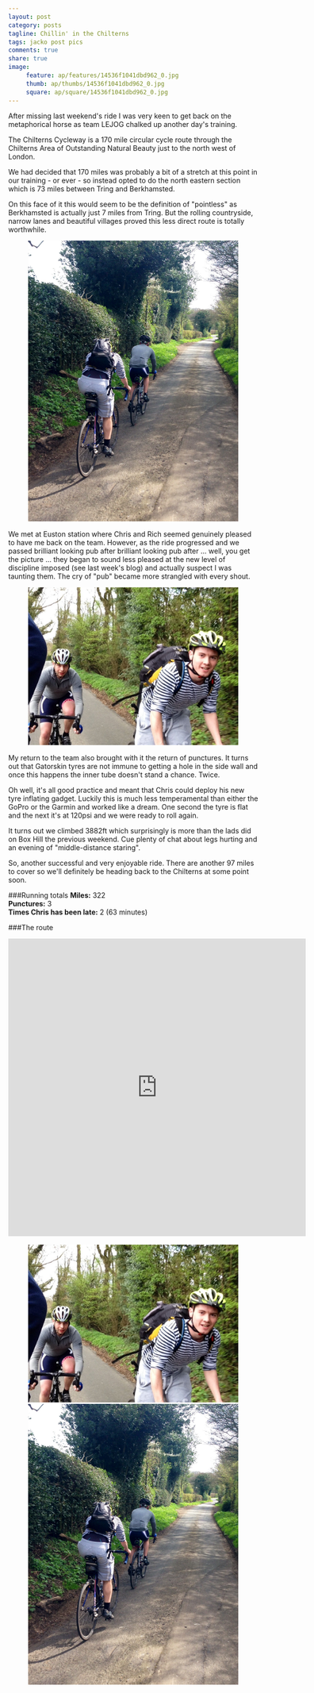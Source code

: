 ```yaml
---
layout: post
category: posts
tagline: Chillin' in the Chilterns
tags: jacko post pics
comments: true
share: true
image: 
     feature: ap/features/14536f1041dbd962_0.jpg
     thumb: ap/thumbs/14536f1041dbd962_0.jpg
     square: ap/square/14536f1041dbd962_0.jpg
---
```



After missing last weekend's ride I was very keen to get back on the metaphorical horse as team LEJOG chalked up another day's training.

The Chilterns Cycleway is a 170 mile circular cycle route through the Chilterns Area of Outstanding Natural Beauty just to the north west of London. 

We had decided that 170 miles was probably a bit of a stretch at this point in our training - or ever - so instead opted to do the north eastern section which is 73 miles between Tring and Berkhamsted. 

On this face of it this would seem to be the definition of "pointless" as  Berkhamsted is actually just 7 miles from Tring. But the rolling countryside, narrow lanes and beautiful villages proved this less direct route is totally worthwhile.

<figure>
</a><a href="/images/ap/standard/14536f1041dbd962_1.jpg">
<img src="/images/ap/standard/14536f1041dbd962_1.jpg">
</a>
</figure>

We met at Euston station where Chris and Rich seemed genuinely pleased to have me back on the team. However, as the ride progressed and we passed brilliant looking pub after brilliant looking pub after ... well, you get the picture ... they began to sound less pleased at the new level of discipline imposed (see last week's blog) and actually suspect I was taunting them. The cry of "pub" became more strangled with every shout.

<figure>
<a href="/images/ap/standard/14536f1041dbd962_0.jpg">
<img src="/images/ap/standard/14536f1041dbd962_0.jpg">
</a>
</figure>

My return to the team also brought with it the return of punctures. It turns out that Gatorskin tyres are not immune to getting a hole in the side wall and once this happens the inner tube doesn't stand a chance. Twice. 

Oh well, it's all good practice and meant that Chris could deploy his new tyre inflating gadget. Luckily this is much less temperamental than either the GoPro or the Garmin and worked like a dream. One second the tyre is flat and the next it's at 120psi and we were ready to roll again.

It turns out we climbed 3882ft which surprisingly is more than the lads did on Box Hill the previous weekend. Cue plenty of chat about legs hurting and an evening of "middle-distance staring".

So, another successful and very enjoyable ride. There are another 97 miles to cover so we'll definitely be heading back to the Chilterns at some point soon. 

###Running totals
<i class="icon-road"></i>**Miles:** 322<br>
<i class="icon-wrench"></i>**Punctures:** 3<br>
<i class="icon-time"></i>**Times Chris has been late:** 2 (63 minutes)<br>

###The route

<iframe width='600' height='600' frameborder='0' src='http://connect.garmin.com:80/course/embed/6135449'></iframe>

<figure class="half">
<a href="/images/ap/standard/14536f1041dbd962_0.jpg">
<img src="/images/ap/standard/14536f1041dbd962_0.jpg">
</a><a href="/images/ap/standard/14536f1041dbd962_1.jpg">
<img src="/images/ap/standard/14536f1041dbd962_1.jpg">
</a></figure>

